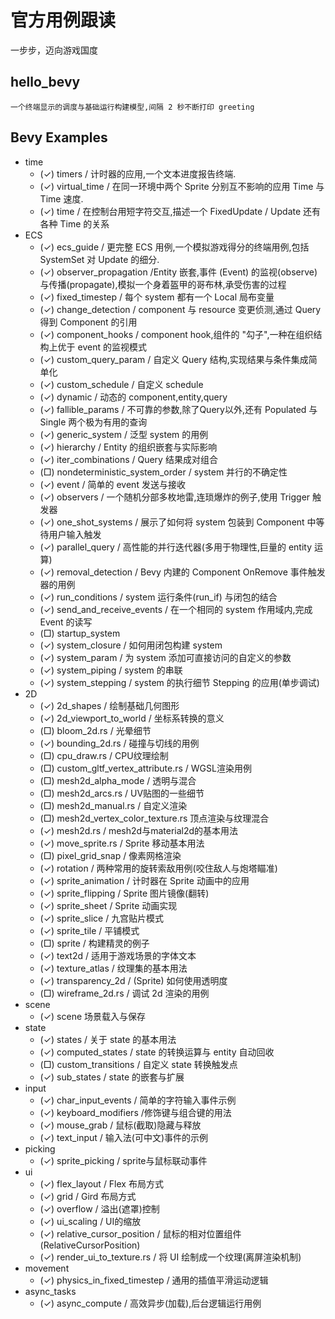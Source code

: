 # 官方用例跟读
一步步，迈向游戏国度

## hello_bevy
	一个终端显示的调度与基础运行构建模型,间隔 2 秒不断打印 greeting
	

## Bevy Examples
* time
  * (✓) timers / 计时器的应用,一个文本进度报告终端. 
  * (✓) virtual_time / 在同一环境中两个 Sprite 分别互不影响的应用 Time<Real> 与 Time<Virtual> 速度.
  * (✓) time / 在控制台用短字符交互,描述一个 FixedUpdate / Update 还有各种 Time 的关系
* ECS	
  * (✓) ecs_guide /	更完整 ECS 用例,一个模拟游戏得分的终端用例,包括 SystemSet 对 Update 的细分.
  * (✓) observer_propagation /Entity 嵌套,事件 (Event) 的监视(observe)与传播(propagate),模拟一个身着盔甲的哥布林,承受伤害的过程
  * (✓) fixed_timestep / 每个 system 都有一个 Local<T> 局布变量
  * (✓) change_detection / component 与 resource 变更侦测,通过 Query 得到 Component 的引用
  * (✓) component_hooks / component hook,组件的 "勾子",一种在组织结构上优于 event 的监视模式
  * (✓) custom_query_param /	自定义 Query 结构,实现结果与条件集成简单化
  * (✓) custom_schedule / 自定义 schedule 
  * (✓) dynamic / 动态的 component,entity,query
  * (✓) fallible_params / 不可靠的参数,除了Query以外,还有 Populated 与 Single 两个极为有用的查询
  * (✓) generic_system / 泛型 system 的用例
  * (✓) hierarchy / Entity 的组织嵌套与实际影响
  * (✓) iter_combinations / Query 结果成对组合
  * (□) nondeterministic_system_order / system 并行的不确定性
  * (✓) event / 简单的 event 发送与接收
  * (✓) observers / 一个随机分部多枚地雷,连琐爆炸的例子,使用 Trigger 触发器
  * (✓) one_shot_systems / 展示了如何将 system 包装到 Component 中等待用户输入触发
  * (✓) parallel_query / 高性能的并行迭代器(多用于物理性,巨量的 entity 运算)
  * (✓) removal_detection / Bevy 内建的 Component OnRemove 事件触发器的用例
  * (✓) run_conditions / system 运行条件(run_if) 与闭包的结合
  * (✓) send_and_receive_events / 在一个相同的 system 作用域内,完成 Event 的读写
  * (□) startup_system
  * (✓) system_closure / 如何用闭包构建 system
  * (✓) system_param / 为 system 添加可直接访问的自定义的参数
  * (✓) system_piping / system 的串联
  * (✓) system_stepping / system 的执行细节 Stepping 的应用(单步调试)
* 2D
  * (✓) 2d_shapes / 绘制基础几何图形
  * (✓) 2d_viewport_to_world / 坐标系转换的意义
  * (□) bloom_2d.rs / 光晕细节
  * (✓) bounding_2d.rs / 碰撞与切线的用例
  * (□) cpu_draw.rs / CPU纹理绘制
  * (□) custom_gltf_vertex_attribute.rs / WGSL渲染用例
  * (□) mesh2d_alpha_mode / 透明与混合
  * (□) mesh2d_arcs.rs / UV贴图的一些细节
  * (□) mesh2d_manual.rs / 自定义渲染
  * (□) mesh2d_vertex_color_texture.rs 顶点渲染与纹理混合
  * (✓) mesh2d.rs / mesh2d与material2d的基本用法
  * (✓) move_sprite.rs / Sprite 移动基本用法
  * (□) pixel_grid_snap / 像素网格渲染
  * (✓) rotation / 两种常用的旋转索敌用例(咬住敌人与炮塔瞄准)
  * (✓) sprite_animation / 计时器在 Sprite 动画中的应用
  * (✓) sprite_flipping / Sprite 图片镜像(翻转)
  * (✓) sprite_sheet / Sprite 动画实现
  * (✓) sprite_slice / 九宫贴片模式
  * (✓) sprite_tile / 平铺模式
  * (□) sprite / 构建精灵的例子
  * (✓) text2d / 适用于游戏场景的字体文本
  * (✓) texture_atlas / 纹理集的基本用法
  * (✓) transparency_2d / (Sprite) 如何使用透明度
  * (□) wireframe_2d.rs / 调试 2d 渲染的用例
* scene
  * (✓) scene 场景载入与保存
* state
  * (✓) states / 关于 state 的基本用法
  * (✓) computed_states / state 的转换运算与 entity 自动回收
  * (□) custom_transitions / 自定义 state 转换触发点
  * (✓) sub_states / state 的嵌套与扩展
* input
  * (✓) char_input_events / 简单的字符输入事件示例
  * (✓) keyboard_modifiers /修饰键与组合键的用法
  * (✓) mouse_grab / 鼠标(截取)隐藏与释放
  * (✓) text_input / 输入法(可中文)事件的示例
* picking
  * (✓) sprite_picking / sprite与鼠标联动事件
* ui
  * (✓) flex_layout / Flex 布局方式
  * (✓) grid / Gird 布局方式
  * (✓) overflow / 溢出(遮罩)控制
  * (✓) ui_scaling / UI的缩放
  * (✓) relative_cursor_position / 鼠标的相对位置组件 (RelativeCursorPosition)
  * (✓) render_ui_to_texture.rs / 将 UI 绘制成一个纹理(离屏渲染机制)
* movement
  * (✓) physics_in_fixed_timestep / 通用的插值平滑运动逻辑
* async_tasks
  * (✓) async_compute / 高效异步(加载),后台逻辑运行用例



